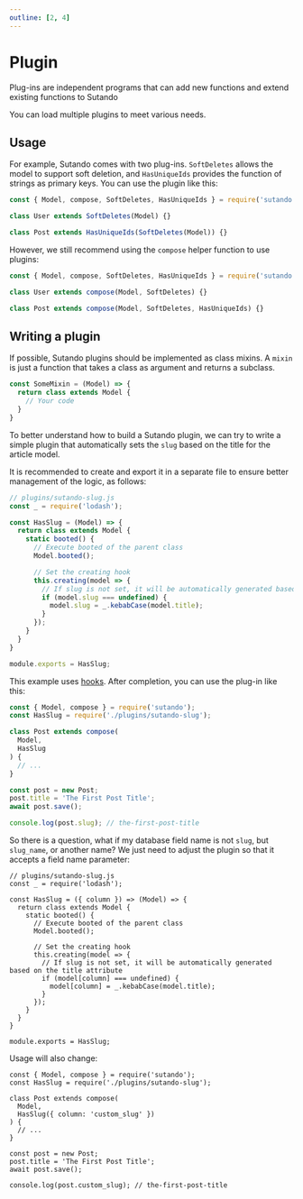 ```yaml
---
outline: [2, 4]
---
```


<script setup>
import { useRoute } from 'vitepress'

const route = useRoute()

if (typeof _hmt != "undefined") {
  if (route?.path) {
    window._hmt.push(['_trackPageview', route.path]);
  }
}
</script>

# Plugin

Plug-ins are independent programs that can add new functions and extend existing functions to Sutando

You can load multiple plugins to meet various needs.

## Usage

For example, Sutando comes with two plug-ins. `SoftDeletes` allows the model to support soft deletion, and `HasUniqueIds` provides the function of strings as primary keys. You can use the plugin like this:

```js
const { Model, compose, SoftDeletes, HasUniqueIds } = require('sutando');

class User extends SoftDeletes(Model) {}

class Post extends HasUniqueIds(SoftDeletes(Model)) {}
```

However, we still recommend using the `compose` helper function to use plugins:

```js
const { Model, compose, SoftDeletes, HasUniqueIds } = require('sutando');

class User extends compose(Model, SoftDeletes) {}

class Post extends compose(Model, SoftDeletes, HasUniqueIds) {}
```

## Writing a plugin

If possible, Sutando plugins should be implemented as class mixins. A `mixin` is just a function that takes a class as argument and returns a subclass.

```js
const SomeMixin = (Model) => {
  return class extends Model {
    // Your code
  }
}
```

To better understand how to build a Sutando plugin, we can try to write a simple plugin that automatically sets the `slug` based on the title for the article model.

It is recommended to create and export it in a separate file to ensure better management of the logic, as follows:

```js
// plugins/sutando-slug.js
const _ = require('lodash');

const HasSlug = (Model) => {
  return class extends Model {
    static booted() {
      // Execute booted of the parent class
      Model.booted();

      // Set the creating hook
      this.creating(model => {
        // If slug is not set, it will be automatically generated based on the title attribute
        if (model.slug === undefined) {
          model.slug = _.kebabCase(model.title);
        }
      });
    }
  }
}

module.exports = HasSlug;
```

This example uses [hooks](hooks). After completion, you can use the plug-in like this:

```js
const { Model, compose } = require('sutando');
const HasSlug = require('./plugins/sutando-slug');

class Post extends compose(
  Model,
  HasSlug
) {
  // ...
}

const post = new Post;
post.title = 'The First Post Title';
await post.save();

console.log(post.slug); // the-first-post-title
```

So there is a question, what if my database field name is not `slug`, but `slug_name`, or another name? We just need to adjust the plugin so that it accepts a field name parameter:

```js{4,13,14,15}
// plugins/sutando-slug.js
const _ = require('lodash');

const HasSlug = ({ column }) => (Model) => {
  return class extends Model {
    static booted() {
      // Execute booted of the parent class
      Model.booted();

      // Set the creating hook
      this.creating(model => {
        // If slug is not set, it will be automatically generated based on the title attribute
        if (model[column] === undefined) {
          model[column] = _.kebabCase(model.title);
        }
      });
    }
  }
}

module.exports = HasSlug;
```

Usage will also change:

```js{6}
const { Model, compose } = require('sutando');
const HasSlug = require('./plugins/sutando-slug');

class Post extends compose(
  Model,
  HasSlug({ column: 'custom_slug' })
) {
  // ...
}

const post = new Post;
post.title = 'The First Post Title';
await post.save();

console.log(post.custom_slug); // the-first-post-title
```